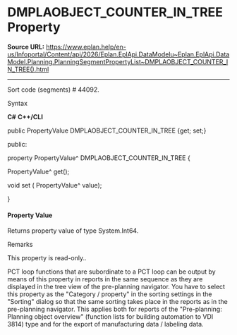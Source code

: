 # DMPLAOBJECT_COUNTER_IN_TREE Property

**Source URL:** https://www.eplan.help/en-us/Infoportal/Content/api/2026/Eplan.EplApi.DataModelu~Eplan.EplApi.DataModel.Planning.PlanningSegmentPropertyList~DMPLAOBJECT_COUNTER_IN_TREE().html

---

Sort code (segments) # 44092.

Syntax

**C#**
**C++/CLI**


public PropertyValue DMPLAOBJECT_COUNTER_IN_TREE {get; set;}

public:

property PropertyValue^ DMPLAOBJECT_COUNTER_IN_TREE {

   PropertyValue^ get();

   void set (    PropertyValue^ value);

}


#### Property Value

Returns property value of type System.Int64.

Remarks

This property is read-only..

PCT loop functions that are subordinate to a PCT loop can be output by means of this property in reports in the same sequence as they are displayed in the tree view of the pre-planning navigator. You have to select this property as the "Category / property" in the sorting settings in the "Sorting" dialog so that the same sorting takes place in the reports as in the pre-planning navigator. This applies both for reports of the "Pre-planning: Planning object overview" (function lists for building automation to VDI 3814) type and for the export of manufacturing data / labeling data.
